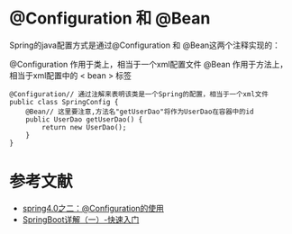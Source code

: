 # @Configuration 和 @Bean
Spring的java配置方式是通过@Configuration 和 @Bean这两个注释实现的：

@Configuration 作用于类上，相当于一个xml配置文件
@Bean 作用于方法上，相当于xml配置中的 < bean > 标签

```
@Configuration// 通过注解来表明该类是一个Spring的配置，相当于一个xml文件
public class SpringConfig {
    @Bean// 这里要注意,方法名"getUserDao"将作为UserDao在容器中的id
    public UserDao getUserDao() {
        return new UserDao();
    }
}
```



# 参考文献

- [spring4.0之二：@Configuration的使用](https://www.cnblogs.com/duanxz/p/7493276.html)
- [SpringBoot详解（一）-快速入门](https://juejin.im/post/59a6dbf451882511264e93b6)